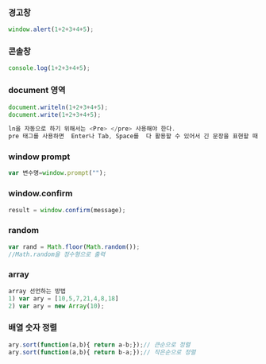 ### 경고창

```javascript
window.alert(1+2+3+4+5);
```

### 콘솔창

```javascript
console.log(1+2+3+4+5);
```

### document 영역

```javascript
document.writeln(1+2+3+4+5);
document.write(1+2+3+4+5);

ln을 자동으로 하기 위해서는 <Pre> </pre> 사용해야 한다.
pre 태그를 사용하면  Enter나 Tab, Space를  다 활용할 수 있어서 긴 문장을 표현할 때 효율적으로 사용할 수 있다.
```

### window prompt

```javascript
var 변수명=window.prompt("");
```

### window.confirm

```javascript
result = window.confirm(message);
```

### random

```javascript
var rand = Math.floor(Math.random());
//Math.random을 정수형으로 출력
```

### array

```javascript
array 선언하는 방법
1) var ary = [10,5,7,21,4,8,18]
2) var ary = new Array(10);
```

### 배열 숫자 정렬

```javascript
ary.sort(function(a,b){ return a-b;});// 큰순으로 정렬
ary.sort(function(a,b){ return b-a;});// 작은순으로 정렬

```

